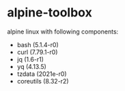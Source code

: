 # alpine-toolbox

alpine linux with following components:

- bash (5.1.4-r0)
- curl (7.79.1-r0)
- jq (1.6-r1)
- yq (4.13.5)
- tzdata (2021e-r0)
- coreutils (8.32-r2)
